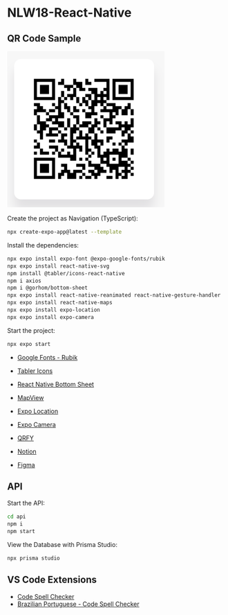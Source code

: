 # NLW18-React-Native

## QR Code Sample
![QR Code](https://raw.githubusercontent.com/douglasdl/NLW18-React-Native/refs/heads/main/api/QR%20Code.png)


Create the project as Navigation (TypeScript):
```sh
npx create-expo-app@latest --template
```

Install the dependencies:
```sh
npx expo install expo-font @expo-google-fonts/rubik
npx expo install react-native-svg
npm install @tabler/icons-react-native
npm i axios
npm i @gorhom/bottom-sheet
npx expo install react-native-reanimated react-native-gesture-handler
npx expo install react-native-maps
npx expo install expo-location
npx expo install expo-camera
```

Start the project:
```sh
npx expo start
```

- [Google Fonts - Rubik](https://fonts.google.com/specimen/Rubik)

- [Tabler Icons](https://tabler.io/docs/icons/react-native)

- [React Native Bottom Sheet](https://gorhom.dev/react-native-bottom-sheet/)

- [MapView](https://docs.expo.dev/versions/latest/sdk/map-view/)

- [Expo Location](https://docs.expo.dev/versions/latest/sdk/location/)

- [Expo Camera](https://docs.expo.dev/versions/latest/sdk/camera/)

- [QRFY](https://qrfy.com)

- [Notion](https://docs-rocketseat.notion.site/NLW-Mobile-149395da577080a398d5dde2d90321ad)

- [Figma](https://www.figma.com/design/XYi54I0Mkj6gwjBRS07JRA/NLW-Pocket-Mobile-•-Nearby?node-id=0-1&node-type=canvas&t=mbpL6WwhnOQWGqQQ-0)

## API

Start the API:
```sh
cd api
npm i
npm start
```

View the Database with Prisma Studio:
```sh
npx prisma studio
```


## VS Code Extensions
 
- [Code Spell Checker](https://marketplace.visualstudio.com/items?itemName=streetsidesoftware.code-spell-checker)
- [Brazilian Portuguese - Code Spell Checker](https://marketplace.visualstudio.com/items?itemName=streetsidesoftware.code-spell-checker-portuguese-brazilian)
